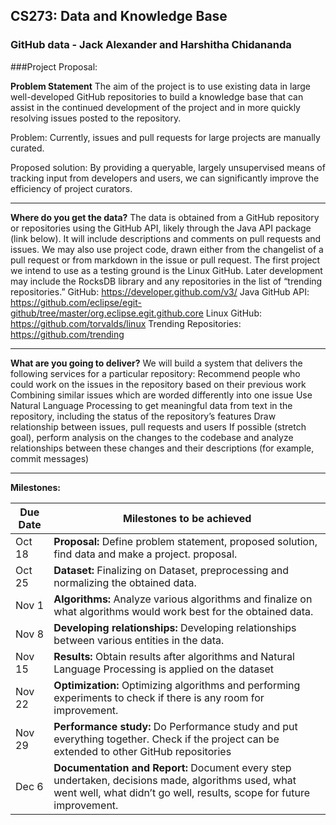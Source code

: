 ## CS273: Data and Knowledge Base
### GitHub data - Jack Alexander and Harshitha Chidananda

###Project Proposal: 

**Problem Statement**
The aim of the project is to use existing data in large well-developed GitHub repositories to build a knowledge base that can assist in the continued development of the project and in more quickly resolving issues posted to the repository. 

Problem: 
Currently, issues and pull requests for large projects are manually curated. 

Proposed solution: 
By providing a queryable, largely unsupervised means of tracking input from developers and users, we can significantly improve the efficiency of project curators.

___

**Where do you get the data?**
The data is obtained from a GitHub repository or repositories using the GitHub API, likely through the Java API package (link below). It will include descriptions and comments on pull requests and issues. We may also use project code, drawn either from the changelist of a pull request or from markdown in the issue or pull request. The first project we intend to use as a testing ground is the Linux GitHub. Later development may include the RocksDB library and any repositories in the list of “trending repositories.”
GitHub: https://developer.github.com/v3/
Java GitHub API: https://github.com/eclipse/egit-github/tree/master/org.eclipse.egit.github.core
Linux GitHub: https://github.com/torvalds/linux
Trending Repositories: https://github.com/trending

___



**What are you going to deliver?**
We will build a system that delivers the following services for a particular repository:
Recommend people who could work on the issues in the repository based on their previous work
Combining similar issues which are worded differently into one issue
Use Natural Language Processing to get meaningful data from text in the repository, including the status of the repository’s features
Draw relationship between issues,  pull requests and users
If possible (stretch goal), perform analysis on the changes to the codebase and analyze relationships between these changes and their descriptions (for example, commit messages)

___


**Milestones:**

Due Date | Milestones to be achieved
--- | --- 
Oct 18 | **Proposal:** Define problem statement, proposed solution, find data and make a project. proposal. 
Oct 25 | **Dataset:** Finalizing on Dataset, preprocessing and normalizing the  obtained data.
Nov 1 | **Algorithms:** Analyze various algorithms and finalize on what algorithms would work best for the obtained data.
Nov 8 | **Developing relationships:** Developing relationships between various entities in the data. 
Nov 15 | **Results:** Obtain results after algorithms and Natural Language Processing is applied on the dataset
Nov 22 | **Optimization:** Optimizing algorithms and performing experiments to check if there is any room for improvement.
Nov 29 | **Performance study:** Do Performance study and put everything together. Check if the project can be extended to other GitHub repositories 
Dec 6 | **Documentation and Report:** Document every step undertaken, decisions made, algorithms used, what went well, what didn’t go well, results, scope for future improvement. 
